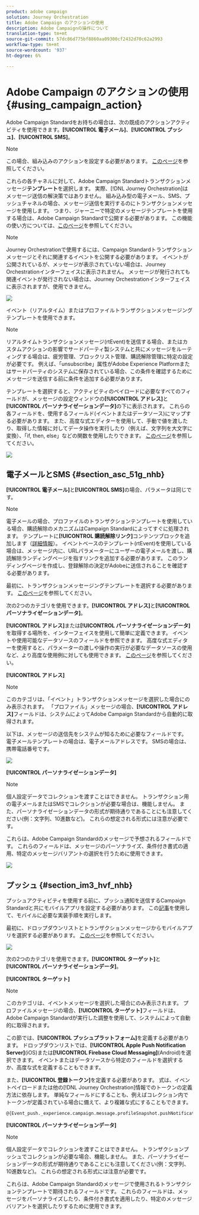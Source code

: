 ```yaml
---
product: adobe campaign
solution: Journey Orchestration
title: Adobe Campaign のアクションの使用
description: Adobe Campaignの操作について
translation-type: tm+mt
source-git-commit: 57dc86d775bf8860aa09300cf2432d70c62a2993
workflow-type: tm+mt
source-wordcount: '937'
ht-degree: 6%

---
```



# Adobe Campaign のアクションの使用 {#using_campaign_action}

Adobe Campaign Standardをお持ちの場合は、次の既成のアクションアクティビティを使用できます。**[!UICONTROL 電子メール]**、**[!UICONTROL プッシュ]**、**[!UICONTROL SMS]**。

>[!NOTE]
>
>この場合、組み込みのアクションを設定する必要があります。 [このページ](../action/working-with-adobe-campaign.md)を参照してください。

これらの各チャネルに対して、Adobe Campaign Standardトランザクションメッセージ&#x200B;**テンプレート**&#x200B;を選択します。 実際、[!DNL Journey Orchestration]はメッセージ送信の解決策ではありません。 組み込み型の電子メール、SMS、プッシュチャネルの場合、メッセージ送信を実行するのにトランザクションメッセージを使用します。 つまり、ジャーニーで特定のメッセージテンプレートを使用する場合は、Adobe Campaign Standardで公開する必要があります。 この機能の使い方については、[このページ](https://docs.adobe.com/content/help/ja-JP/campaign-standard/using/communication-channels/transactional-messaging/about-transactional-messaging.html)を参照してください。

>[!NOTE]
>
>Journey Orchestrationで使用するには、Campaign Standardトランザクションメッセージとそれに関連するイベントを公開する必要があります。 イベントが公開されているが、メッセージが表示されていない場合は、Journey Orchestrationインターフェイスに表示されません。 メッセージが発行されても関連イベントが発行されない場合は、Journey Orchestrationインターフェイスに表示されますが、使用できません。

![](../assets/journey59.png)

イベント（リアルタイム）またはプロファイルトランザクションメッセージングテンプレートを使用できます。

>[!NOTE]
>
>リアルタイムトランザクションメッセージ(rtEvent)を送信する場合、またはカスタムアクションの影響でサードパーティ製システムと共にメッセージをルーティングする場合は、疲労管理、ブロックリスト管理、購読解除管理に特定の設定が必要です。 例えば、「unsubscribe」属性がAdobe Experience Platformまたはサードパーティのシステムに保存されている場合、この条件を確認するためにメッセージを送信する前に条件を追加する必要があります。

テンプレートを選択すると、アクティビティのペイロードに必要なすべてのフィールドが、メッセージの設定ウィンドウの&#x200B;**[!UICONTROL アドレス]**&#x200B;と&#x200B;**[!UICONTROL パーソナライゼーションデータ]**&#x200B;の下に表示されます。 これらの各フィールドを、使用するフィールド(イベントまたはデータソース)にマップする必要があります。 また、高度な式エディターを使用して、手動で値を渡したり、取得した情報に対してデータ操作を実行したり（例えば、文字列を大文字に変換）、「if, then, else」などの関数を使用したりできます。 [このページ](../expression/expressionadvanced.md)を参照してください。

![](../assets/journey60.png)

## 電子メールとSMS {#section_asc_51g_nhb}

**[!UICONTROL 電子メール]**&#x200B;と&#x200B;**[!UICONTROL SMS]**&#x200B;の場合、パラメータは同じです。

>[!NOTE]
>
>電子メールの場合、プロファイルのトランザクションテンプレートを使用している場合、購読解除のメカニズムはCampaign Standardによってすぐに処理されます。 テンプレートに&#x200B;**[!UICONTROL 購読解除リンク]**&#x200B;コンテンツブロックを追加します（[詳細情報](https://docs.adobe.com/content/help/en/campaign-standard/using/communication-channels/transactional-messaging/about-transactional-messaging.html)）。 イベントベースのテンプレート(rtEvent)を使用している場合は、メッセージ内に、URLパラメーターにユーザーの電子メールを渡し、購読解除ランディングページを指すリンクを追加する必要があります。 このランディングページを作成し、登録解除の決定がAdobeに送信されることを確認する必要があります。

最初に、トランザクションメッセージングテンプレートを選択する必要があります。 [このページ](../building-journeys/about-action-activities.md)を参照してください。

次の2つのカテゴリを使用できます。**[!UICONTROL アドレス]**&#x200B;と&#x200B;**[!UICONTROL パーソナライゼーションデータ]**。

**[!UICONTROL アドレス]**&#x200B;または&#x200B;**[!UICONTROL パーソナライゼーションデータ]**&#x200B;を取得する場所を、インターフェイスを使用して簡単に定義できます。 イベントや使用可能なデータソースのフィールドを参照できます。 高度な式エディターを使用すると、パラメーターの渡しや操作の実行が必要なデータソースの使用など、より高度な使用例に対しても使用できます。 [このページ](../expression/expressionadvanced.md)を参照してください。

**[!UICONTROL アドレス]**

>[!NOTE]
>
>このカテゴリは、「イベント」トランザクションメッセージを選択した場合にのみ表示されます。 「プロファイル」メッセージの場合、**[!UICONTROL アドレス]**&#x200B;フィールドは、システムによってAdobe Campaign Standardから自動的に取得されます。

以下は、メッセージの送信先をシステムが知るために必要なフィールドです。 電子メールテンプレートの場合は、電子メールアドレスです。 SMSの場合は、携帯電話番号です。

![](../assets/journey61.png)

**[!UICONTROL パーソナライゼーションデータ]**

>[!NOTE]
>
>個人設定データでコレクションを渡すことはできません。 トランザクション用の電子メールまたはSMSでコレクションが必要な場合は、機能しません。 また、パーソナライゼーションデータの形式が期待通りであることにも注意してください(例：文字列、10進数など)。 これらの想定される形式には注意が必要です。

これらは、Adobe Campaign Standardのメッセージで予想されるフィールドです。 これらのフィールドは、メッセージのパーソナライズ、条件付き書式の適用、特定のメッセージバリアントの選択を行うために使用できます。

![](../assets/journey62.png)

## プッシュ {#section_im3_hvf_nhb}

プッシュアクティビティを使用する前に、プッシュ通知を送信するCampaign Standardと共にモバイルアプリを設定する必要があります。 この[記事](https://helpx.adobe.com/jp/campaign/kb/integrate-mobile-sdk.html)を使用して、モバイルに必要な実装手順を実行します。

最初に、ドロップダウンリストとトランザクションメッセージからモバイルアプリを選択する必要があります。 [このページ](../building-journeys/about-action-activities.md)を参照してください。

![](../assets/journey62bis.png)

次の2つのカテゴリを使用できます。**[!UICONTROL ターゲット]**&#x200B;と&#x200B;**[!UICONTROL パーソナライゼーションデータ]**。

**[!UICONTROL ターゲット]**

>[!NOTE]
>
>このカテゴリは、イベントメッセージを選択した場合にのみ表示されます。 プロファイルメッセージの場合、**[!UICONTROL ターゲット]**&#x200B;フィールドは、Adobe Campaign Standardが実行した調整を使用して、システムによって自動的に取得されます。

この節では、**[!UICONTROL プッシュプラットフォーム]**&#x200B;を定義する必要があります。 ドロップダウンリストでは、**[!UICONTROL Apple Push Notification Server]**(iOS)または&#x200B;**[!UICONTROL Firebase Cloud Messaging]**(Android)を選択できます。 イベントまたはデータソースから特定のフィールドを選択するか、高度な式を定義することもできます。

また、**[!UICONTROL 登録トークン]**&#x200B;を定義する必要があります。 式は、イベントペイロードまたは他の[!DNL Journey Orchestration]情報でのトークンの定義方法に依存します。 単純なフィールドにすることも、例えばコレクション内でトークンが定義されている場合に備えて、より複雑な式にすることもできます。

```
@{Event_push._experience.campaign.message.profileSnapshot.pushNotificationTokens.first().token}
```

**[!UICONTROL パーソナライゼーションデータ]**

>[!NOTE]
>
>個人設定データでコレクションを渡すことはできません。 トランザクションプッシュでコレクションが必要な場合、機能しません。 また、パーソナライゼーションデータの形式が期待通りであることにも注意してください(例：文字列、10進数など)。 これらの想定される形式には注意が必要です。

これらは、Adobe Campaign Standardのメッセージで使用されるトランザクションテンプレートで期待されるフィールドです。 これらのフィールドは、メッセージをパーソナライズしたり、条件付き書式を適用したり、特定のメッセージバリアントを選択したりするために使用できます。
